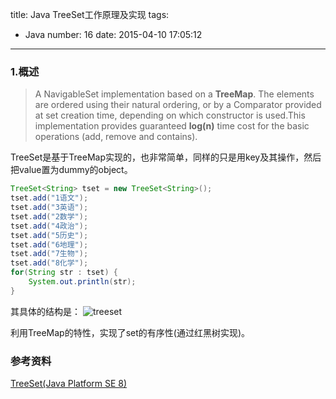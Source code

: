 title: Java TreeSet工作原理及实现
tags:
  - Java
number: 16
date: 2015-04-10 17:05:12
---

### 1.概述

> A NavigableSet implementation based on a **TreeMap**. The elements are ordered using their natural ordering, or by a Comparator provided at set creation time, depending on which constructor is used.This implementation provides guaranteed **log(n)** time cost for the basic operations (add, remove and contains).

TreeSet是基于TreeMap实现的，也非常简单，同样的只是用key及其操作，然后把value置为dummy的object。

``` java
TreeSet<String> tset = new TreeSet<String>();
tset.add("1语文");
tset.add("3英语");
tset.add("2数学");
tset.add("4政治");
tset.add("5历史");
tset.add("6地理");
tset.add("7生物");
tset.add("8化学");
for(String str : tset) {
    System.out.println(str);
}
```

其具体的结构是：
![treeset](https://cloud.githubusercontent.com/assets/1736354/7085286/d0b1658c-dfa7-11e4-972c-d1d07e5fadfd.png)

利用TreeMap的特性，实现了set的有序性(通过红黑树实现)。
### 参考资料

[TreeSet(Java Platform SE 8)](http://docs.oracle.com/javase/8/docs/api/java/util/TreeSet.html)
